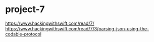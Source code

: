 # project-7


https://www.hackingwithswift.com/read/7/
https://www.hackingwithswift.com/read/7/3/parsing-json-using-the-codable-protocol
